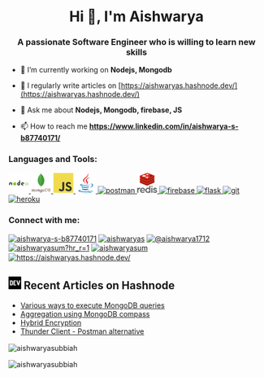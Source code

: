 <h1 align="center">Hi 👋, I'm Aishwarya</h1>
<h3 align="center">A passionate Software Engineer who is willing to learn new skills</h3>

- 🔭 I’m currently working on **Nodejs, Mongodb**

- 📝 I regularly write articles on [https://aishwaryas.hashnode.dev/](https://aishwaryas.hashnode.dev/)

- 💬 Ask me about **Nodejs, Mongodb, firebase, JS**

- 📫 How to reach me **https://www.linkedin.com/in/aishwarya-s-b87740171/**


<h3 align="left">Languages and Tools:</h3>
<p align="left"> 
    <a href="https://nodejs.org" target="_blank" rel="noreferrer"> 
  <img src="https://raw.githubusercontent.com/devicons/devicon/master/icons/nodejs/nodejs-original-wordmark.svg" alt="nodejs" width="40" height="40"/> </a> 
    <a href="https://www.mongodb.com/" target="_blank" rel="noreferrer"> 
            <img src="https://raw.githubusercontent.com/devicons/devicon/master/icons/mongodb/mongodb-original-wordmark.svg" alt="mongodb" width="40" height="40"/> </a> 
    <a href="https://developer.mozilla.org/en-US/docs/Web/JavaScript" target="_blank" rel="noreferrer"> 
          <img src="https://raw.githubusercontent.com/devicons/devicon/master/icons/javascript/javascript-original.svg" alt="javascript" width="40" height="40"/> </a> 
<a href="https://www.java.com" target="_blank" rel="noreferrer"> 
        <img src="https://raw.githubusercontent.com/devicons/devicon/master/icons/java/java-original.svg" alt="java" width="40" height="40"/> </a> 
    <a href="https://postman.com" target="_blank" rel="noreferrer">             
                <img src="https://www.vectorlogo.zone/logos/getpostman/getpostman-icon.svg" alt="postman" width="40" height="40"/> </a> 
  <a href="https://redis.io" target="_blank" rel="noreferrer"> 
                  <img src="https://raw.githubusercontent.com/devicons/devicon/master/icons/redis/redis-original-wordmark.svg" alt="redis" width="40" height="40"/> </a>
  
  <a href="https://firebase.google.com/" target="_blank" rel="noreferrer"> 
  <img src="https://www.vectorlogo.zone/logos/firebase/firebase-icon.svg" alt="firebase" width="40" height="40"/> </a> 
  <a href="https://flask.palletsprojects.com/" target="_blank" rel="noreferrer"> 
  <img src="https://www.vectorlogo.zone/logos/pocoo_flask/pocoo_flask-icon.svg" alt="flask" width="40" height="40"/> </a> 
  <a href="https://git-scm.com/" target="_blank" rel="noreferrer"> 
    <img src="https://www.vectorlogo.zone/logos/git-scm/git-scm-icon.svg" alt="git" width="40" height="40"/> </a> 
  <a href="https://heroku.com" target="_blank" rel="noreferrer"> 
      <img src="https://www.vectorlogo.zone/logos/heroku/heroku-icon.svg" alt="heroku" width="40" height="40"/> </a> 
  
 </p>


<h3 align="left">Connect with me:</h3>
<p align="left">
<a href="https://linkedin.com/in/aishwarya-s-b87740171" target="blank"><img align="center" src="https://raw.githubusercontent.com/rahuldkjain/github-profile-readme-generator/master/src/images/icons/Social/linked-in-alt.svg" alt="aishwarya-s-b87740171" height="30" width="40" /></a>
<a href="https://hashnode.com/aishwaryas" target="blank"><img align="center" src="https://raw.githubusercontent.com/rahuldkjain/github-profile-readme-generator/master/src/images/icons/Social/hashnode.svg" alt="aishwaryas" height="30" width="40" /></a>
<a href="https://medium.com/@aishwarya1712" target="blank"><img align="center" src="https://raw.githubusercontent.com/rahuldkjain/github-profile-readme-generator/master/src/images/icons/Social/medium.svg" alt="@aishwarya1712" height="30" width="40" /></a>
<a href="https://www.hackerearth.com/aishwaryasum?hr_r=1" target="blank"><img align="center" src="https://raw.githubusercontent.com/rahuldkjain/github-profile-readme-generator/master/src/images/icons/Social/hackerearth.svg" alt="aishwaryasum?hr_r=1" height="30" width="40" /></a>
<a href="https://auth.geeksforgeeks.org/user/aishwaryasum" target="blank"><img align="center" src="https://raw.githubusercontent.com/rahuldkjain/github-profile-readme-generator/master/src/images/icons/Social/geeks-for-geeks.svg" alt="aishwaryasum" height="30" width="40" /></a>
<a href="/https://aishwaryas.hashnode.dev/" target="blank"><img align="center" src="https://raw.githubusercontent.com/rahuldkjain/github-profile-readme-generator/master/src/images/icons/Social/rss.svg" alt="https://aishwaryas.hashnode.dev/" height="30" width="40" /></a>
</p>

## <a href="https://aishwaryas.hashnode.dev/"><img src="https://github.com/FrancescoXX/FrancescoXX/blob/main/dev-black.png" title="Hashnode" alt="Hashnode" width="25"/></a>   Recent Articles on Hashnode    
<!-- HASHNODE_ARTICLES:START -->
- [Various ways to execute MongoDB queries](https://aishwaryas.hashnode.dev/various-ways-to-execute-mongodb-queries)
- [Aggregation using MongoDB compass](https://aishwaryas.hashnode.dev/aggregation-using-mongodb-compass)
- [Hybrid Encryption](https://aishwaryas.hashnode.dev/hybrid-encryption)
- [Thunder Client - Postman alternative](https://aishwaryas.hashnode.dev/thunder-client-postman-alternative)
<!-- HASHNODE_ARTICLES:END -->

<!--
## <a href="https://auth.geeksforgeeks.org/user/aishwaryasum/articles/"><img src="https://github.com/FrancescoXX/FrancescoXX/blob/main/dev-black.png" title="GFG" alt="GFG" width="25"/></a>   Recent Articles on GeeksforGeeks    -->
 <!-- GFG-BLOG-LIST:START -->
<!-- GFG-BLOG-LIST:END -->

<p><img align="center" src="https://github-readme-stats.vercel.app/api/top-langs?username=aishwaryasubbiah&show_icons=true&locale=en&layout=compact" alt="aishwaryasubbiah" /></p>

<p><img align="center" src="https://github-readme-streak-stats.herokuapp.com/?user=aishwaryasubbiah&" alt="aishwaryasubbiah" /></p>
